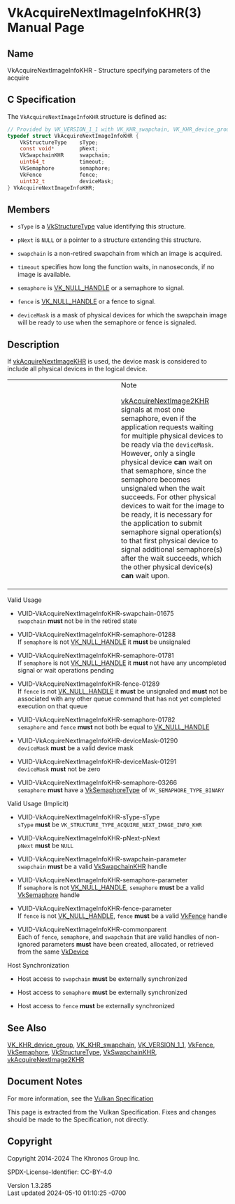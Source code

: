 # VkAcquireNextImageInfoKHR(3) Manual Page

## Name

VkAcquireNextImageInfoKHR - Structure specifying parameters of the
acquire



## <a href="#_c_specification" class="anchor"></a>C Specification

The `VkAcquireNextImageInfoKHR` structure is defined as:

``` c
// Provided by VK_VERSION_1_1 with VK_KHR_swapchain, VK_KHR_device_group with VK_KHR_swapchain
typedef struct VkAcquireNextImageInfoKHR {
    VkStructureType    sType;
    const void*        pNext;
    VkSwapchainKHR     swapchain;
    uint64_t           timeout;
    VkSemaphore        semaphore;
    VkFence            fence;
    uint32_t           deviceMask;
} VkAcquireNextImageInfoKHR;
```

## <a href="#_members" class="anchor"></a>Members

- `sType` is a [VkStructureType](https://registry.khronos.org/vulkan/specs/1.3-extensions/man/html/VkStructureType.html) value identifying
  this structure.

- `pNext` is `NULL` or a pointer to a structure extending this
  structure.

- `swapchain` is a non-retired swapchain from which an image is
  acquired.

- `timeout` specifies how long the function waits, in nanoseconds, if no
  image is available.

- `semaphore` is [VK_NULL_HANDLE](https://registry.khronos.org/vulkan/specs/1.3-extensions/man/html/VK_NULL_HANDLE.html) or a semaphore to
  signal.

- `fence` is [VK_NULL_HANDLE](https://registry.khronos.org/vulkan/specs/1.3-extensions/man/html/VK_NULL_HANDLE.html) or a fence to signal.

- `deviceMask` is a mask of physical devices for which the swapchain
  image will be ready to use when the semaphore or fence is signaled.

## <a href="#_description" class="anchor"></a>Description

If [vkAcquireNextImageKHR](https://registry.khronos.org/vulkan/specs/1.3-extensions/man/html/vkAcquireNextImageKHR.html) is used, the
device mask is considered to include all physical devices in the logical
device.

<table>
<colgroup>
<col style="width: 50%" />
<col style="width: 50%" />
</colgroup>
<tbody>
<tr class="odd">
<td class="icon"><em></em></td>
<td class="content">Note
<p><a href="https://registry.khronos.org/vulkan/specs/1.3-extensions/man/html/vkAcquireNextImage2KHR.html">vkAcquireNextImage2KHR</a>
signals at most one semaphore, even if the application requests waiting
for multiple physical devices to be ready via the
<code>deviceMask</code>. However, only a single physical device
<strong>can</strong> wait on that semaphore, since the semaphore becomes
unsignaled when the wait succeeds. For other physical devices to wait
for the image to be ready, it is necessary for the application to submit
semaphore signal operation(s) to that first physical device to signal
additional semaphore(s) after the wait succeeds, which the other
physical device(s) <strong>can</strong> wait upon.</p></td>
</tr>
</tbody>
</table>

Valid Usage

- <a href="#VUID-VkAcquireNextImageInfoKHR-swapchain-01675"
  id="VUID-VkAcquireNextImageInfoKHR-swapchain-01675"></a>
  VUID-VkAcquireNextImageInfoKHR-swapchain-01675  
  `swapchain` **must** not be in the retired state

- <a href="#VUID-VkAcquireNextImageInfoKHR-semaphore-01288"
  id="VUID-VkAcquireNextImageInfoKHR-semaphore-01288"></a>
  VUID-VkAcquireNextImageInfoKHR-semaphore-01288  
  If `semaphore` is not [VK_NULL_HANDLE](https://registry.khronos.org/vulkan/specs/1.3-extensions/man/html/VK_NULL_HANDLE.html) it
  **must** be unsignaled

- <a href="#VUID-VkAcquireNextImageInfoKHR-semaphore-01781"
  id="VUID-VkAcquireNextImageInfoKHR-semaphore-01781"></a>
  VUID-VkAcquireNextImageInfoKHR-semaphore-01781  
  If `semaphore` is not [VK_NULL_HANDLE](https://registry.khronos.org/vulkan/specs/1.3-extensions/man/html/VK_NULL_HANDLE.html) it
  **must** not have any uncompleted signal or wait operations pending

- <a href="#VUID-VkAcquireNextImageInfoKHR-fence-01289"
  id="VUID-VkAcquireNextImageInfoKHR-fence-01289"></a>
  VUID-VkAcquireNextImageInfoKHR-fence-01289  
  If `fence` is not [VK_NULL_HANDLE](https://registry.khronos.org/vulkan/specs/1.3-extensions/man/html/VK_NULL_HANDLE.html) it **must** be
  unsignaled and **must** not be associated with any other queue command
  that has not yet completed execution on that queue

- <a href="#VUID-VkAcquireNextImageInfoKHR-semaphore-01782"
  id="VUID-VkAcquireNextImageInfoKHR-semaphore-01782"></a>
  VUID-VkAcquireNextImageInfoKHR-semaphore-01782  
  `semaphore` and `fence` **must** not both be equal to
  [VK_NULL_HANDLE](https://registry.khronos.org/vulkan/specs/1.3-extensions/man/html/VK_NULL_HANDLE.html)

- <a href="#VUID-VkAcquireNextImageInfoKHR-deviceMask-01290"
  id="VUID-VkAcquireNextImageInfoKHR-deviceMask-01290"></a>
  VUID-VkAcquireNextImageInfoKHR-deviceMask-01290  
  `deviceMask` **must** be a valid device mask

- <a href="#VUID-VkAcquireNextImageInfoKHR-deviceMask-01291"
  id="VUID-VkAcquireNextImageInfoKHR-deviceMask-01291"></a>
  VUID-VkAcquireNextImageInfoKHR-deviceMask-01291  
  `deviceMask` **must** not be zero

- <a href="#VUID-VkAcquireNextImageInfoKHR-semaphore-03266"
  id="VUID-VkAcquireNextImageInfoKHR-semaphore-03266"></a>
  VUID-VkAcquireNextImageInfoKHR-semaphore-03266  
  `semaphore` **must** have a [VkSemaphoreType](https://registry.khronos.org/vulkan/specs/1.3-extensions/man/html/VkSemaphoreType.html) of
  `VK_SEMAPHORE_TYPE_BINARY`

Valid Usage (Implicit)

- <a href="#VUID-VkAcquireNextImageInfoKHR-sType-sType"
  id="VUID-VkAcquireNextImageInfoKHR-sType-sType"></a>
  VUID-VkAcquireNextImageInfoKHR-sType-sType  
  `sType` **must** be `VK_STRUCTURE_TYPE_ACQUIRE_NEXT_IMAGE_INFO_KHR`

- <a href="#VUID-VkAcquireNextImageInfoKHR-pNext-pNext"
  id="VUID-VkAcquireNextImageInfoKHR-pNext-pNext"></a>
  VUID-VkAcquireNextImageInfoKHR-pNext-pNext  
  `pNext` **must** be `NULL`

- <a href="#VUID-VkAcquireNextImageInfoKHR-swapchain-parameter"
  id="VUID-VkAcquireNextImageInfoKHR-swapchain-parameter"></a>
  VUID-VkAcquireNextImageInfoKHR-swapchain-parameter  
  `swapchain` **must** be a valid [VkSwapchainKHR](https://registry.khronos.org/vulkan/specs/1.3-extensions/man/html/VkSwapchainKHR.html)
  handle

- <a href="#VUID-VkAcquireNextImageInfoKHR-semaphore-parameter"
  id="VUID-VkAcquireNextImageInfoKHR-semaphore-parameter"></a>
  VUID-VkAcquireNextImageInfoKHR-semaphore-parameter  
  If `semaphore` is not [VK_NULL_HANDLE](https://registry.khronos.org/vulkan/specs/1.3-extensions/man/html/VK_NULL_HANDLE.html),
  `semaphore` **must** be a valid [VkSemaphore](https://registry.khronos.org/vulkan/specs/1.3-extensions/man/html/VkSemaphore.html) handle

- <a href="#VUID-VkAcquireNextImageInfoKHR-fence-parameter"
  id="VUID-VkAcquireNextImageInfoKHR-fence-parameter"></a>
  VUID-VkAcquireNextImageInfoKHR-fence-parameter  
  If `fence` is not [VK_NULL_HANDLE](https://registry.khronos.org/vulkan/specs/1.3-extensions/man/html/VK_NULL_HANDLE.html), `fence`
  **must** be a valid [VkFence](https://registry.khronos.org/vulkan/specs/1.3-extensions/man/html/VkFence.html) handle

- <a href="#VUID-VkAcquireNextImageInfoKHR-commonparent"
  id="VUID-VkAcquireNextImageInfoKHR-commonparent"></a>
  VUID-VkAcquireNextImageInfoKHR-commonparent  
  Each of `fence`, `semaphore`, and `swapchain` that are valid handles
  of non-ignored parameters **must** have been created, allocated, or
  retrieved from the same [VkDevice](https://registry.khronos.org/vulkan/specs/1.3-extensions/man/html/VkDevice.html)

Host Synchronization

- Host access to `swapchain` **must** be externally synchronized

- Host access to `semaphore` **must** be externally synchronized

- Host access to `fence` **must** be externally synchronized

## <a href="#_see_also" class="anchor"></a>See Also

[VK_KHR_device_group](https://registry.khronos.org/vulkan/specs/1.3-extensions/man/html/VK_KHR_device_group.html),
[VK_KHR_swapchain](https://registry.khronos.org/vulkan/specs/1.3-extensions/man/html/VK_KHR_swapchain.html),
[VK_VERSION_1_1](https://registry.khronos.org/vulkan/specs/1.3-extensions/man/html/VK_VERSION_1_1.html), [VkFence](https://registry.khronos.org/vulkan/specs/1.3-extensions/man/html/VkFence.html),
[VkSemaphore](https://registry.khronos.org/vulkan/specs/1.3-extensions/man/html/VkSemaphore.html),
[VkStructureType](https://registry.khronos.org/vulkan/specs/1.3-extensions/man/html/VkStructureType.html),
[VkSwapchainKHR](https://registry.khronos.org/vulkan/specs/1.3-extensions/man/html/VkSwapchainKHR.html),
[vkAcquireNextImage2KHR](https://registry.khronos.org/vulkan/specs/1.3-extensions/man/html/vkAcquireNextImage2KHR.html)

## <a href="#_document_notes" class="anchor"></a>Document Notes

For more information, see the <a
href="https://registry.khronos.org/vulkan/specs/1.3-extensions/html/vkspec.html#VkAcquireNextImageInfoKHR"
target="_blank" rel="noopener">Vulkan Specification</a>

This page is extracted from the Vulkan Specification. Fixes and changes
should be made to the Specification, not directly.

## <a href="#_copyright" class="anchor"></a>Copyright

Copyright 2014-2024 The Khronos Group Inc.

SPDX-License-Identifier: CC-BY-4.0

Version 1.3.285  
Last updated 2024-05-10 01:10:25 -0700

